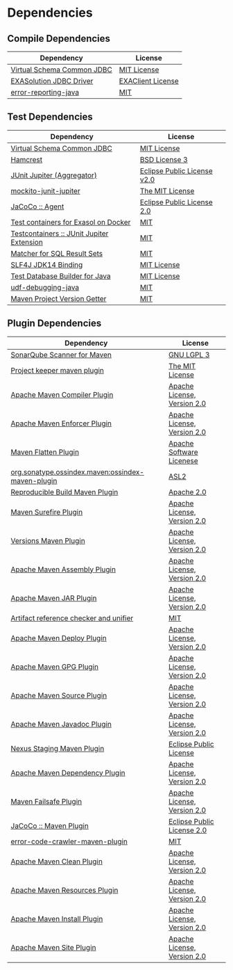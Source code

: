 <!-- @formatter:off -->
# Dependencies

## Compile Dependencies

| Dependency                      | License                |
| ------------------------------- | ---------------------- |
| [Virtual Schema Common JDBC][0] | [MIT License][1]       |
| [EXASolution JDBC Driver][2]    | [EXAClient License][3] |
| [error-reporting-java][4]       | [MIT][5]               |

## Test Dependencies

| Dependency                                      | License                           |
| ----------------------------------------------- | --------------------------------- |
| [Virtual Schema Common JDBC][0]                 | [MIT License][1]                  |
| [Hamcrest][8]                                   | [BSD License 3][9]                |
| [JUnit Jupiter (Aggregator)][10]                | [Eclipse Public License v2.0][11] |
| [mockito-junit-jupiter][12]                     | [The MIT License][13]             |
| [JaCoCo :: Agent][14]                           | [Eclipse Public License 2.0][15]  |
| [Test containers for Exasol on Docker][16]      | [MIT][5]                          |
| [Testcontainers :: JUnit Jupiter Extension][18] | [MIT][19]                         |
| [Matcher for SQL Result Sets][20]               | [MIT][5]                          |
| [SLF4J JDK14 Binding][22]                       | [MIT License][23]                 |
| [Test Database Builder for Java][24]            | [MIT License][25]                 |
| [udf-debugging-java][26]                        | [MIT][5]                          |
| [Maven Project Version Getter][28]              | [MIT][5]                          |

## Plugin Dependencies

| Dependency                                              | License                           |
| ------------------------------------------------------- | --------------------------------- |
| [SonarQube Scanner for Maven][30]                       | [GNU LGPL 3][31]                  |
| [Project keeper maven plugin][32]                       | [The MIT License][33]             |
| [Apache Maven Compiler Plugin][34]                      | [Apache License, Version 2.0][35] |
| [Apache Maven Enforcer Plugin][36]                      | [Apache License, Version 2.0][35] |
| [Maven Flatten Plugin][38]                              | [Apache Software Licenese][39]    |
| [org.sonatype.ossindex.maven:ossindex-maven-plugin][40] | [ASL2][39]                        |
| [Reproducible Build Maven Plugin][42]                   | [Apache 2.0][39]                  |
| [Maven Surefire Plugin][44]                             | [Apache License, Version 2.0][35] |
| [Versions Maven Plugin][46]                             | [Apache License, Version 2.0][35] |
| [Apache Maven Assembly Plugin][48]                      | [Apache License, Version 2.0][35] |
| [Apache Maven JAR Plugin][50]                           | [Apache License, Version 2.0][35] |
| [Artifact reference checker and unifier][52]            | [MIT][5]                          |
| [Apache Maven Deploy Plugin][54]                        | [Apache License, Version 2.0][35] |
| [Apache Maven GPG Plugin][56]                           | [Apache License, Version 2.0][35] |
| [Apache Maven Source Plugin][58]                        | [Apache License, Version 2.0][35] |
| [Apache Maven Javadoc Plugin][60]                       | [Apache License, Version 2.0][35] |
| [Nexus Staging Maven Plugin][62]                        | [Eclipse Public License][63]      |
| [Apache Maven Dependency Plugin][64]                    | [Apache License, Version 2.0][35] |
| [Maven Failsafe Plugin][66]                             | [Apache License, Version 2.0][35] |
| [JaCoCo :: Maven Plugin][68]                            | [Eclipse Public License 2.0][15]  |
| [error-code-crawler-maven-plugin][70]                   | [MIT][5]                          |
| [Apache Maven Clean Plugin][72]                         | [Apache License, Version 2.0][35] |
| [Apache Maven Resources Plugin][74]                     | [Apache License, Version 2.0][35] |
| [Apache Maven Install Plugin][76]                       | [Apache License, Version 2.0][35] |
| [Apache Maven Site Plugin][78]                          | [Apache License, Version 2.0][35] |

[14]: https://www.eclemma.org/jacoco/index.html
[4]: https://github.com/exasol/error-reporting-java
[39]: http://www.apache.org/licenses/LICENSE-2.0.txt
[44]: https://maven.apache.org/surefire/maven-surefire-plugin/
[3]: https://www.exasol.com/support/secure/attachment/155343/EXASOL_SDK-7.0.11.tar.gz
[5]: https://opensource.org/licenses/MIT
[12]: https://github.com/mockito/mockito
[38]: https://www.mojohaus.org/flatten-maven-plugin/
[28]: https://github.com/exasol/maven-project-version-getter
[32]: https://github.com/exasol/project-keeper/
[46]: http://www.mojohaus.org/versions-maven-plugin/
[9]: http://opensource.org/licenses/BSD-3-Clause
[34]: https://maven.apache.org/plugins/maven-compiler-plugin/
[74]: https://maven.apache.org/plugins/maven-resources-plugin/
[25]: https://github.com/exasol/test-db-builder-java/blob/main/LICENSE
[72]: https://maven.apache.org/plugins/maven-clean-plugin/
[15]: https://www.eclipse.org/legal/epl-2.0/
[54]: https://maven.apache.org/plugins/maven-deploy-plugin/
[31]: http://www.gnu.org/licenses/lgpl.txt
[68]: https://www.jacoco.org/jacoco/trunk/doc/maven.html
[13]: https://github.com/mockito/mockito/blob/main/LICENSE
[20]: https://github.com/exasol/hamcrest-resultset-matcher
[42]: http://zlika.github.io/reproducible-build-maven-plugin
[23]: http://www.opensource.org/licenses/mit-license.php
[30]: http://sonarsource.github.io/sonar-scanner-maven/
[26]: https://github.com/exasol/udf-debugging-java/
[76]: https://maven.apache.org/plugins/maven-install-plugin/
[10]: https://junit.org/junit5/
[0]: https://github.com/exasol/virtual-schema-common-jdbc/
[58]: https://maven.apache.org/plugins/maven-source-plugin/
[8]: http://hamcrest.org/JavaHamcrest/
[22]: http://www.slf4j.org
[52]: https://github.com/exasol/artifact-reference-checker-maven-plugin
[50]: https://maven.apache.org/plugins/maven-jar-plugin/
[24]: https://github.com/exasol/test-db-builder-java/
[62]: http://www.sonatype.com/public-parent/nexus-maven-plugins/nexus-staging/nexus-staging-maven-plugin/
[66]: https://maven.apache.org/surefire/maven-failsafe-plugin/
[19]: http://opensource.org/licenses/MIT
[63]: http://www.eclipse.org/legal/epl-v10.html
[16]: https://github.com/exasol/exasol-testcontainers
[33]: https://github.com/exasol/project-keeper/blob/main/LICENSE
[64]: https://maven.apache.org/plugins/maven-dependency-plugin/
[78]: https://maven.apache.org/plugins/maven-site-plugin/
[35]: https://www.apache.org/licenses/LICENSE-2.0.txt
[36]: https://maven.apache.org/enforcer/maven-enforcer-plugin/
[2]: http://www.exasol.com
[11]: https://www.eclipse.org/legal/epl-v20.html
[1]: https://github.com/exasol/virtual-schema-common-jdbc/blob/main/LICENSE
[40]: https://sonatype.github.io/ossindex-maven/maven-plugin/
[56]: https://maven.apache.org/plugins/maven-gpg-plugin/
[18]: https://testcontainers.org
[60]: https://maven.apache.org/plugins/maven-javadoc-plugin/
[70]: https://github.com/exasol/error-code-crawler-maven-plugin
[48]: https://maven.apache.org/plugins/maven-assembly-plugin/
